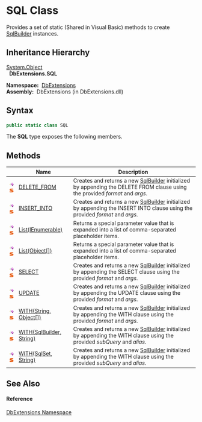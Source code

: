 SQL Class
=========
Provides a set of static (Shared in Visual Basic) methods to create [SqlBuilder][1] instances.


Inheritance Hierarchy
---------------------
[System.Object][2]  
  **DbExtensions.SQL**  

  **Namespace:**  [DbExtensions][3]  
  **Assembly:**  DbExtensions (in DbExtensions.dll)

Syntax
------

```csharp
public static class SQL
```

The **SQL** type exposes the following members.


Methods
-------

                                 | Name                           | Description                                                                                                                       
-------------------------------- | ------------------------------ | --------------------------------------------------------------------------------------------------------------------------------- 
![Public method]![Static member] | [DELETE_FROM][4]               | Creates and returns a new [SqlBuilder][1] initialized by appending the DELETE FROM clause using the provided *format* and *args*. 
![Public method]![Static member] | [INSERT_INTO][5]               | Creates and returns a new [SqlBuilder][1] initialized by appending the INSERT INTO clause using the provided *format* and *args*. 
![Public method]![Static member] | [List(IEnumerable)][6]         | Returns a special parameter value that is expanded into a list of comma-separated placeholder items.                              
![Public method]![Static member] | [List(Object[])][7]            | Returns a special parameter value that is expanded into a list of comma-separated placeholder items.                              
![Public method]![Static member] | [SELECT][8]                    | Creates and returns a new [SqlBuilder][1] initialized by appending the SELECT clause using the provided *format* and *args*.      
![Public method]![Static member] | [UPDATE][9]                    | Creates and returns a new [SqlBuilder][1] initialized by appending the UPDATE clause using the provided *format* and *args*.      
![Public method]![Static member] | [WITH(String, Object[])][10]   | Creates and returns a new [SqlBuilder][1] initialized by appending the WITH clause using the provided *format* and *args*.        
![Public method]![Static member] | [WITH(SqlBuilder, String)][11] | Creates and returns a new [SqlBuilder][1] initialized by appending the WITH clause using the provided *subQuery* and *alias*.     
![Public method]![Static member] | [WITH(SqlSet, String)][12]     | Creates and returns a new [SqlBuilder][1] initialized by appending the WITH clause using the provided *subQuery* and *alias*.     


See Also
--------

#### Reference
[DbExtensions Namespace][3]  

[1]: ../SqlBuilder/README.md
[2]: http://msdn.microsoft.com/en-us/library/e5kfa45b
[3]: ../README.md
[4]: DELETE_FROM.md
[5]: INSERT_INTO.md
[6]: List.md
[7]: List_1.md
[8]: SELECT.md
[9]: UPDATE.md
[10]: WITH_2.md
[11]: WITH.md
[12]: WITH_1.md
[Public method]: ../../icons/pubmethod.gif "Public method"
[Static member]: ../../icons/static.gif "Static member"